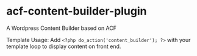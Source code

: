 # acf-content-builder-plugin
A Wordpress Content Builder based on ACF


Template Usage:
Add `<?php do_action('content_builder'); ?>` with your template loop to display content on front end.